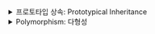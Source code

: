 <details>
  <summary>프로토타입 상속: Prototypical Inheritance</summary>


### 프로토타입 상속 

- 객체 간의 상속을 구현 하는 기법중 하나 

```javascript

function Shape(){}

Shape.prototype.duplicate = function() {
    console.log('duplicate')
}

function Circle(radius) {
    this.radius = radius
}

// 이 과정은 circle의 인스턴스가 Shape의 메서드에 접근 할수 있도록 한다
Circle.prototype = Object.create(Shape.prototype);

Circle.prototype.draw = function() {
    console.log('draw')
}

const s = new Shape();
const c = new Circle(1);

c.duplicate(); // 'duplicate' 출력
c.draw();      // 'draw' 출력

```

- s.draw()를 호출할 수 없다.
- c 는 Shape를 상속하지만, s는 Circle의 메서드에 접근할수 없다.

### 사용 될수 있는 상황 
1. 코드 재사용
- 공통된 속성과 메서드를 여러 객체에서 공유할 수 있다. 이를 통해 중복 코드를 줄이고 유지보수를 쉽게 한다.
- 예: 여러 도형(원, 사각형 등)에서 공통적인 메서드(예: draw, area 등)를 정의할 때.
2. 객체 지향 프로그래밍
- JavaScript에서 객체 지향 프로그래밍(OOP) 패러다임을 구현할 수 있게 한다. 객체 간의 관계를 설정하고, 클래스처럼 행동할 수 있다.
- 예: 여러 종류의 사용자(User, Admin 등)를 정의할 때, 기본 사용자 클래스를 상속하여 특정 기능을 추가할 수 있다.
3. 유연한 구조
- 상속을 통해 객체의 구조를 유연하게 만들 수 있다. 새로운 기능이 필요할 때 기존 객체를 수정하지 않고 새로운 객체를 추가할 수 있다.
- 예: 게임 개발에서 기본 캐릭터 클래스를 만들고, 이를 상속받아 다양한 캐릭터를 구현할 때.
4. 상속 계층 구축
- 복잡한 상속 구조를 통해 객체의 계층을 만들 수 있다. 이를 통해 특정 기능을 가진 객체들을 그룹화하고 관리할 수 있다.
- 예: 동물 클래스를 만들고, 이를 상속하여 포유류, 조류 등을 정의할 수 있다.
5. 플러그인 시스템
- 상속을 통해 기능을 확장할 수 있는 플러그인 시스템을 구현할 수 있다.
- 예: 기본 웹 애플리케이션을 만들고, 다양한 플러그인(예: 차트, 데이터 시각화)을 상속받아 추가할 수 있다.


### 왜 프로토타입 상속을 사용해야 하는가?
- 메모리 효율성:
프로토타입 상속을 사용하면 메서드가 한 번만 메모리에 저장되므로, 여러 인스턴스가 같은 메서드를 공유할 수 있다. 메서드를 직접 정의할 경우, 각 인스턴스에 메서드가 복사되기 때문에 메모리 낭비가 발생할 수 있다. 주의 !!
- 동적 변경:
프로토타입을 통해 메서드를 정의하면, 나중에 프로토타입에 추가하거나 수정할 수 있다. 모든 인스턴스가 즉시 이 변경 사항을 반영하므로, 유연한 코드 수정이 가능하다.
- 다양한 상속 구조:
프로토타입 상속은 복잡한 상속 구조를 쉽게 구현할 수 있도록 해준다. 여러 객체가 서로 상속 관계를 형성할 수 있으며, 공통된 기능을 효율적으로 관리할 수 있다.
</details>




<details>
  <summary>Polymorphism: 다형성</summary>
- 동일한 이름의 메서드가 서로 다른 객체에서 다르게 동작하는 특성이다. 이는 객체 지향 프로그래밍의 중요한 개념으로, 다양한 형태의 객체가 동일한 인터페이스를 통해 상호작용할 수 있게 해준다.

#### 예시

```javascript

//Polymorphism

function extend(Child, Parent){
    Child.prototype = Object.create(Parent.prototype);
    Child.prototype.constructor = Child
}
function Shape(){}

Shape.prototype.duplicate = function() {
    console.log('duplicate')
}


function Circle(radius) {
    this.radius = radius
}

extend(Circle, Shape)

//Overwrite
Circle.prototype.duplicate = function() {
    console.log('duplicate circle')
}

//Polymorphism
function Square(){}

extend(Square, Shape)

Square.prototype.duplicate = function() {
    console.log('duplicate square');
}

const shapes = [
    new Circle(),
    new Square()
]

//Polymorphism in an action
for (let shape of shapes) {
    shape.duplicate();
}
//duplicate circle
//duplicate square

const s = new Shape();
const c = new Circle(1);

```

</details>
